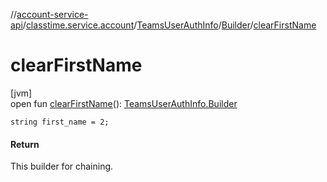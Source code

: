 //[account-service-api](../../../../index.md)/[classtime.service.account](../../index.md)/[TeamsUserAuthInfo](../index.md)/[Builder](index.md)/[clearFirstName](clear-first-name.md)

# clearFirstName

[jvm]\
open fun [clearFirstName](clear-first-name.md)(): [TeamsUserAuthInfo.Builder](index.md)

`string first_name = 2;`

#### Return

This builder for chaining.
